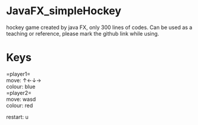 # JavaFX_simpleHockey
hockey game created by java FX, only 300 lines of codes.
Can be used as a teaching or reference, please mark the github link while using.  
  
# Keys  
  
=player1=  
move: ↑←↓→  
colour: blue  
=player2=  
move: wasd  
colour: red  
  
restart: u
